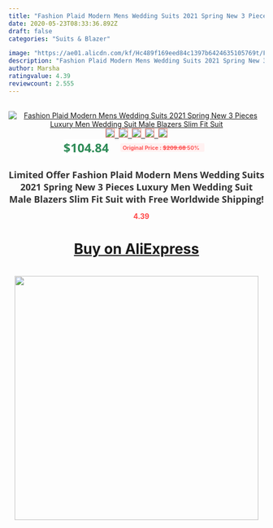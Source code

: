 ```yaml
---
title: "Fashion Plaid Modern Mens Wedding Suits 2021 Spring New 3 Pieces Luxury Men Wedding Suit Male Blazers Slim Fit Suit"
date: 2020-05-23T08:33:36.892Z
draft: false
categories: "Suits & Blazer"

image: "https://ae01.alicdn.com/kf/Hc489f169eed84c1397b6424635105769t/Fashion-Plaid-Modern-Mens-Wedding-Suits-2021-Spring-New-3-Pieces-Luxury-Men-Wedding-Suit-Male.jpg"
description: "Fashion Plaid Modern Mens Wedding Suits 2021 Spring New 3 Pieces Luxury Men Wedding Suit Male Blazers Slim Fit Suit"
author: Marsha
ratingvalue: 4.39
reviewcount: 2.555
---
```

<br>
<div style="text-align: center;">
<a href="https://s.click.aliexpress.com/e/_AlC5W9" target="_blank" rel="nofollow noopener noreferrer"><img alt="Fashion Plaid Modern Mens Wedding Suits 2021 Spring New 3 Pieces Luxury Men Wedding Suit Male Blazers Slim Fit Suit" class="magnifier-image" src="https://ae01.alicdn.com/kf/Hc489f169eed84c1397b6424635105769t/Fashion-Plaid-Modern-Mens-Wedding-Suits-2021-Spring-New-3-Pieces-Luxury-Men-Wedding-Suit-Male.jpg_640x640.jpg">
<br>
<img style="border:1px solid salmon" src="https://ae01.alicdn.com/kf/Hc489f169eed84c1397b6424635105769t/Fashion-Plaid-Modern-Mens-Wedding-Suits-2021-Spring-New-3-Pieces-Luxury-Men-Wedding-Suit-Male.jpg_120x120.jpg">&nbsp;&nbsp;<img style="border:1px solid salmon" src="https://ae01.alicdn.com/kf/Hdb1f0cf1ba684b57b096728ce67f4270j/Fashion-Plaid-Modern-Mens-Wedding-Suits-2021-Spring-New-3-Pieces-Luxury-Men-Wedding-Suit-Male.jpg_120x120.jpg">&nbsp;&nbsp;<img style="border:1px solid salmon" src="https://ae01.alicdn.com/kf/H4ce77567209b456e9383a903b4299892T/Fashion-Plaid-Modern-Mens-Wedding-Suits-2021-Spring-New-3-Pieces-Luxury-Men-Wedding-Suit-Male.jpg_120x120.jpg">&nbsp;&nbsp;<img style="border:1px solid salmon" src="https://ae01.alicdn.com/kf/Hda2bb884299e4f89aed06de71a5a3388i/Fashion-Plaid-Modern-Mens-Wedding-Suits-2021-Spring-New-3-Pieces-Luxury-Men-Wedding-Suit-Male.jpg_120x120.jpg">&nbsp;&nbsp;<img style="border:1px solid salmon" src="https://ae01.alicdn.com/kf/Hbad398c9ab144e4eb3b11ca357d7b13dH/Fashion-Plaid-Modern-Mens-Wedding-Suits-2021-Spring-New-3-Pieces-Luxury-Men-Wedding-Suit-Male.jpg_120x120.jpg"></a></div><br0>
<div style="text-align: center;"><span style="background-color: white; border: 0px; box-sizing: border-box; color: seagreen; display: inline-block; font-family: &quot;open sans&quot; , &quot;arial&quot; , &quot;helvetica&quot; , sans-serif , &quot;heiti&quot;; font-size: 24px; font-stretch: inherit; font-weight: 700; line-height: inherit; margin: 0px 10px 0px 0px; padding: 0px; vertical-align: middle;">$104.84 </span>
<span style="background: rgb(255 , 241 , 241); border-radius: 3px; border: 0px; box-sizing: border-box; color: #ff4747; display: inline-block; font-family: inherit; font-size: 12px; font-stretch: inherit; font-style: inherit; font-variant: inherit; font-weight: 600; line-height: inherit; margin: 0px; padding: 2px 5px; transform: scale(0.9); vertical-align: middle;">Original Price : <b style="text-decoration: line-through;">$209.68 </b> 50%&nbsp;&nbsp;</span></div>
<h1 style="color: #333333; display: inline-block; font-family: &quot;open sans&quot; , &quot;arial&quot; , &quot;helvetica&quot; , sans-serif , &quot;heiti&quot;; font-size: 18px; font-stretch: inherit; font-weight: 700; text-align: center;">Limited Offer Fashion Plaid Modern Mens Wedding Suits 2021 Spring New 3 Pieces Luxury Men Wedding Suit Male Blazers Slim Fit Suit with Free Worldwide Shipping!</h1>
<div style="color: #ff4747; text-align: center;">
<img src="https://4.bp.blogspot.com/-M0ZcTcb-5uY/XleCXlxnR4I/AAAAAAAAAEc/OrjgMkXV1oMQFaCRZj5HQwOCBcu3w1FegCPcBGAYYCw/s1600/star.png" style="height: 15px;">&nbsp;<b>4.39</b></div>
<div class="button_cont" align="center"><a class="buynow_a" href="https://s.click.aliexpress.com/e/_AlC5W9" target="_blank" rel="nofollow noopener noreferrer"><H1>Buy on AliExpress</H1></a></div><br>
<div class="separator" style="clear: both; text-align: center;">
<img src="https://lh3.googleusercontent.com/-pTy5HemUv9M/XlePHvY0dAI/AAAAAAAAAE4/0nX5iRUoIWY8eMW9Dpxeirr157OZliDIgCLcBGAsYHQ/s1600/badge.gif" width="480">
</div>
